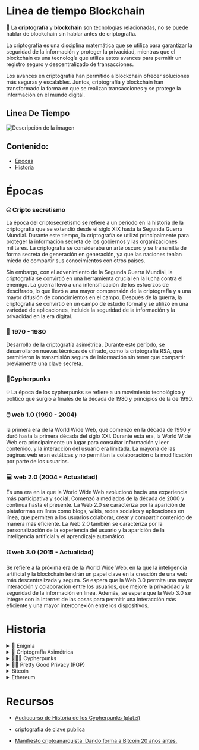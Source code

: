 #  Linea de tiempo Blockchain
📌 La **criptografía** y **blockchain** son tecnologías relacionadas, no se puede hablar de blockchain sin hablar antes de criptografía.

 La criptografía es una disciplina matemática que se utiliza para garantizar la seguridad de la información y proteger la privacidad, mientras que el blockchain es una tecnología que utiliza estos avances para permitir un registro seguro y descentralizado de transacciones. 

Los avances en criptografía han permitido a blockchain ofrecer soluciones más seguras y escalables. Juntos, criptografía y blockchain han transformado la forma en que se realizan transacciones y se protege la información en el mundo digital.

## Linea De Tiempo

<image src="/imagenes\Linea_tiempo\Linea de tiempo Blockchain_1.jpg" alt="Descripción de la imagen">


## Contenido:
- [Épocas](#épocas)
- [Historia](#historia)

# **Épocas**

### 🤐 Cripto secretismo
 La época del criptosecretismo se refiere a un período en la historia de la criptografía que se extendió desde el siglo XIX hasta la Segunda Guerra Mundial. Durante este tiempo, la criptografía se utilizó principalmente para proteger la información secreta de los gobiernos y las organizaciones militares. La criptografía se consideraba un arte oscuro y se transmitía de forma secreta de generación en generación, ya que las naciones tenían miedo de compartir sus conocimientos con otros países.

Sin embargo, con el advenimiento de la Segunda Guerra Mundial, la criptografía se convirtió en una herramienta crucial en la lucha contra el enemigo. La guerra llevó a una intensificación de los esfuerzos de descifrado, lo que llevó a una mayor comprensión de la criptografía y a una mayor difusión de conocimientos en el campo. Después de la guerra, la criptografía se convirtió en un campo de estudio formal y se utilizó en una variedad de aplicaciones, incluida la seguridad de la información y la privacidad en la era digital.

### 💭 **1970 - 1980**

Desarrollo de la criptografía asimétrica. Durante este período, se desarrollaron nuevas técnicas de cifrado, como la criptografía RSA, que permitieron la transmisión segura de información sin tener que compartir previamente una clave secreta.

### 🔐Cypherpunks

💡 La época de los cypherpunks se refiere a un movimiento tecnológico y político que surgió a finales de la década de 1980 y principios de la de 1990.


### 🖱️ web 1.0 (1990 - 2004)

la primera era de la World Wide Web, que comenzó en la década de 1990 y duró hasta la primera década del siglo XXI. Durante esta era, la World Wide Web era principalmente un lugar para consultar información y leer contenido, y la interacción del usuario era limitada. La mayoría de las páginas web eran estáticas y no permitían la colaboración o la modificación por parte de los usuarios.

### 💻 web 2.0 (2004 - Actualidad)

Es una era en la que la World Wide Web evolucionó hacia una experiencia más participativa y social. Comenzó a mediados de la década de 2000 y continua hasta el presente. La Web 2.0 se caracteriza por la aparición de plataformas en línea como blogs, wikis, redes sociales y aplicaciones en línea, que permiten a los usuarios colaborar, crear y compartir contenido de manera más eficiente. La Web 2.0 también se caracteriza por la personalización de la experiencia del usuario y la aparición de la inteligencia artificial y el aprendizaje automático.

### ⛓️ web 3.0 (2015 - Actualidad)

Se refiere a la próxima era de la World Wide Web, en la que la inteligencia artificial y la blockchain tendrán un papel clave en la creación de una web más descentralizada y segura. Se espera que la Web 3.0 permita una mayor interacción y colaboración entre los usuarios, que mejore la privacidad y la seguridad de la información en línea. Además, se espera que la Web 3.0 se integre con la Internet de las cosas para permitir una interacción más eficiente y una mayor interconexión entre los dispositivos.

# Historia

<details>
  <summary>🗽 Enigma</summary>

  ### Enigma
  >  💡 La Máquina Enigma fue un dispositivo de codificación electromecánico utilizado por los alemanes durante la Segunda Guerra Mundial. Se creó en la década de 1920 y se utilizó ampliamente para cifrar mensajes militares y diplomáticos. La Máquina Enigma se considera una de las tecnologías más avanzadas de codificación de su tiempo, y su cifrado se consideraba prácticamente imposible de descifrar.
  
  Sin embargo, un grupo de matemáticos y expertos en criptografía(**”El buro de cifrado”**), liderados por **Alan Turing** en el Reino Unido, lograron descifrar el cifrado de la Máquina Enigma. Esto jugó un papel crucial en la victoria Aliada en la **Segunda Guerra Mundial**, ya que permitió a los Aliados obtener información valiosa sobre los planes alemanes. 

  Al finalizar la guerra varios de los países que participaron de la guerra destinaron gran parte de sus fondos al estudio y desarrollo de la criptografía. EE.UU. lo hizo con la NSA. Este organismo se dedicaba a la creación de algoritmos de encriptación y bloqueaba todo tipo de desarrollo externo a la NSA para “salvaguardar la seguridad nacional”. Este periodo ocurrió entre los 50 y 60, llamado “El periodo del criptosecretismo”.
  
  ## Alan Turing

  ![Alan_turing_portrait_1.png](/imagenes\Linea_tiempo\Alan_turing_portrait_1.png)

  **Alan Turing** fue un matemático, lógico y criptógrafo británico considerado como el padre de la cibernética y un pionero en el campo de la inteligencia artificial. Durante la Segunda Guerra Mundial, trabajó en el Reino Unido en el descifrado del cifrado alemán en la Máquina Enigma, lo que jugó un papel crucial en la victoria Aliada en la guerra. También propuso el concepto de la máquina universal de Turing, que es un modelo teórico de una computadora y que se considera una de las bases de la computación moderna. Además, Turing es reconocido por sus contribuciones a la comprensión de la naturaleza de la mente y la consciencia.
</details>

<details>
  <summary> 🔐 Criptografía Asimétrica</summary>
  
> 💡 La criptografía asimétrica es un sistema de cifrado que utiliza claves públicas y privadas para cifrar y descifrar información, permitiendo una seguridad más eficiente y segura en la transmisión de información.


La criptografía asimétrica, también conocida como criptografía de clave pública, es una técnica de cifrado que utiliza dos claves diferentes para cifrar y descifrar información. En la criptografía asimétrica, una clave se utiliza para cifrar los datos (clave pública) y otra se utiliza para descifrarlos (clave privada). Esto significa que cualquiera puede enviar un mensaje cifrado a alguien utilizando su clave pública, pero solo la persona que posee la clave privada correspondiente puede descifrar el mensaje.

![crip_asimetrica_1.jpg](/imagenes\Linea_tiempo\crip_asimetrica_1.jpg)

![crip_asimetrica_2.jpg](/imagenes\Linea_tiempo\crip_asimetrica_2.jpg)

La criptografía asimétrica es más segura que la criptografía simétrica, ya que la clave pública puede ser conocida por cualquiera sin afectar la seguridad de los datos, mientras que la clave privada debe ser protegida y mantenida en secreto. Además, la criptografía asimétrica es más flexible que la criptografía simétrica, ya que permite que dos partes diferentes realicen una comunicación segura sin tener que compartir previamente una clave secreta. 

La criptografía asimétrica se utiliza ampliamente en aplicaciones como la seguridad de la información en la red, la autenticación de usuarios y el cifrado de datos sensibles. Por ejemplo, en una transacción de criptomonedas, la criptografía asimétrica se utiliza para verificar la identidad de las partes y para garantizar la privacidad de la transacción. La criptografía asimétrica también es un componente clave de la tecnología blockchain, ya que permite la creación de contratos inteligentes y la verificación segura de transacciones.

---

## **Whitfield Diffie**

Es un matemático y criptógrafo estadounidense, Es acreditado por desarrollar la primera forma práctica de la criptografía asimétrica en 1976 (también conocido como "Diffie-Hellman"). Diffie ha contribuido significativamente al campo de la criptografía y se ha destacado como defensor de la privacidad en línea. En 2015, recibió el premio Turing por sus contribuciones a la criptografía y la seguridad de la información.
![Whitfield Diffie](/imagenes\Linea_tiempo\Whitfield_Diffie.png)


---

## Martin Hellman

Es un matemático y criptólogo estadounidense, conocido por sus contribuciones a la criptografía asimétrica. Obtuvo su PhD en Matemáticas en la Universidad de Stanford en 1968. Es acreditado por desarrollar la primera forma práctica de la criptografía asimétrica en 1976. Esta tecnología revolucionó la seguridad en línea y es esencial para la privacidad y seguridad en la tecnología de la información y la criptografía moderna. En 2015, recibió el premio Turing por sus contribuciones a la criptografía y la seguridad de la información.

![Martin Hellman](/imagenes\Linea_tiempo\Martin_Hellman.png)

---
</details>
<details>
  <summary>🕵🏻‍♂️ Cypherpunks</summary>

  > 🕵🏻‍♂️ La época de los cypherpunks se refiere a un movimiento tecnológico y político que surgió a finales de la década de 1980 y principios de la de 1990.
  *La privacidad es el poder de rebelarse selectivamente del mundo. Somos CypherPunks y hacemos código.*


Los **cypherpunks** eran un grupo de individuos interesados en la criptografía y la privacidad en línea, creían que la tecnología podría ser utilizada para proteger los derechos individuales y la libertad en un mundo cada vez más conectado. Este grupo de personas se reunía en línea, discutía sus ideas y tecnologías, muchos de ellos desarrollaron herramientas y software de cifrado para proteger la privacidad de los usuarios.

Los cypherpunks jugaron un papel importante en el desarrollo y difusión del software de cifrado, como PGP (Pretty Good Privacy), en la promoción de la privacidad en línea. 

## Manifiesto cripto anarquista

En el **manifiesto Cryptoanarquista** escrito por Timothy C. May, argumenta que la tecnología de la computación está a punto de permitir a las personas y grupos comunicarse y interactuar entre sí de manera totalmente anónima. Esto cambiará completamente la naturaleza de la regulación gubernamental, la capacidad de controlar las interacciones económicas y mantener la información secreta, y alterará la naturaleza de la confianza y la reputación. 

La tecnología para esta revolución incluirá cifrado de clave pública, sistemas de prueba interactiva sin conocimiento y diversos protocolos de software para interacción, autenticación y verificación. Tim predice que el Estado intentará ralentizar o detener la expansión de esta tecnología por motivos de seguridad nacional, pero que esto no detendrá la difusión de la cryptoanarquía. 

La cryptoanarquía, combinada con los mercados emergentes de información, creará un mercado líquido para cualquier material que se pueda expresar en palabras y imágenes, y cambiará para siempre la forma en que las corporaciones y el gobierno participan en las transacciones económicas.

[The Crypto Anarchist Manifesto](https://groups.csail.mit.edu/mac/classes/6.805/articles/crypto/cypherpunks/may-crypto-manifesto.html)

[nakamotoinstitute cypherpunk-manifesto](https://nakamotoinstitute.org/static/docs/cypherpunk-manifesto.txt)

---

## David Chaum

es conocido como el abuelo de los CypherPunk y es considerado un pionero en la criptografía aplicada. Se interesó por la criptografía debido a su preocupación por la privacidad en las comunicaciones, la identidad y el dinero. En su carrera académica, estudió en la Universidad de California y en la Universidad de Berkeley, y luego se convirtió en profesor en universidades de California y Nueva York. 

Chaum creó un paper sobre criptografía aplicada y presentó un nuevo enfoque que incluía criptografía de clave pública para solucionar los problemas de identidad y seguimiento en las comunicaciones y el dinero. También propuso el uso de tarjetas computarizadas como un cajero electrónico para realizar pagos.

Es el inventor de muchos protocolos criptográficos, así como ecash y DigiCash.
 Su artículo de 1981, "Correo Electrónico de rastro oculto, Direcciones de Regreso, y Seudónimos Digitales", sentó las bases para el campo de la investigación de las comunicaciones anónimas.
![David Chaum](/imagenes\Linea_tiempo\David_Chaum.png)

---

## **Timothy May**

Tim May se interesó desde joven en la física, química y computación y estudió en la Universidad de California. Trabajo en Intel y a los 36 años decidió retirarse después de tener suficiente dinero. Inspirado en el paper de David Chaum sobre anonimidad selectiva en credenciales digitales, como anarquista, se entusiasmó con la idea de una economía sin regulaciones y sin poder del estado.

 En 1988, publicó el manifiesto cryptoanarquista, llamando a la revolución para defender la privacidad y construir una economía anárquica. Conoció a Eric Hughes, un programador y matemático, y juntos organizaron una fiesta para presentar la idea a 40 amigos programadores y criptógrafos, lo que dio lugar al proyecto CypherPunks.
![Timothy May](/imagenes\Linea_tiempo\Timothy_May.png)

[¿Quién es Timothy May?](https://academy.bit2me.com/quien-es-timothy-may/)

---

## **Eric Hughes**

Eric Hughes, es un  matemático, criptógrafo y programador de ordenadores estadounidense. Su popularidad encuentra el origen en su  participación en la fundación del movimiento cypherpunk.

![Untitled](/imagenes\Linea_tiempo\Eric_Hughes.png)

[¿Quién es Eric Hughes?](https://academy.bit2me.com/quien-es-eric-hughes/)

---
</details>

<details>
  <summary>📨🔐 Pretty Good Privacy (PGP)</summary>

> 📨 Es un sistema de cifrado de correo electrónico diseñado para proteger la privacidad y seguridad de la comunicación a través de la encriptación de mensajes y la autenticación de remitentes.

desarrollado por **Phil Zimmermann** en 1991. PGP utiliza una combinación de **cifrado simétrico y asimétrico** para proteger la privacidad y la integridad de los mensajes electrónicos. El cifrado simétrico se utiliza para cifrar el mensaje, mientras que el cifrado asimétrico se utiliza para garantizar la confidencialidad de las claves utilizadas para cifrar y descifrar el mensaje. PGP también incluye la verificación digital de la autenticidad del remitente y un sistema de compresión de datos para reducir el tamaño de los mensajes cifrados.

Desde su lanzamiento, PGP se ha utilizado ampliamente como una herramienta efectiva para garantizar la privacidad y seguridad en la comunicación por correo electrónico. Ha sido adoptado por muchas organizaciones gubernamentales, empresas y particulares en todo el mundo y ha sido un factor clave en el desarrollo de tecnologías de cifrado más avanzadas, como el blockchain y la criptografía de clave pública. A pesar de su popularidad, PGP también ha sido objeto de controversia, ya que ha sido utilizado por grupos ilegales para ocultar su actividad. Sin embargo, su impacto en la privacidad y seguridad en línea sigue siendo una parte importante de la historia de la tecnología.

[¿Quién es Phil Zimmermann?](https://academy.bit2me.com/quien-es-phil-zimmermann/)
</details>
<details>
  <summary> Bitcoin</summary>

  ### Bitcoin
  En 2008, en plena crisis financiera global, un individuo o grupo bajo el pseudónimo de Satoshi Nakamoto publicó el documento "Bitcoin: Un Sistema de Dinero Electrónico Peer-to-Peer" en una lista de correo de criptografía. Este artículo presentaba al mundo Bitcoin y su tecnología subyacente, la blockchain.

El sistema financiero global se encontraba en un estado de desesperación y desconfianza, y la necesidad de una nueva forma de intercambio monetario nunca había sido tan clara. Nakamoto presentó Bitcoin como una solución a los problemas de la época, destacando su independencia de las entidades financieras centralizadas y su capacidad para permitir transacciones seguras directamente entre los usuarios.

Bitcoin fue concebido como un sistema descentralizado que utiliza la tecnología blockchain para realizar y registrar transacciones. Cada transacción se agrupa con otras en un 'bloque', que luego se agrega a la cadena de bloques existente, o 'blockchain'. El resultado es un registro permanente e inmutable de todas las transacciones de Bitcoin.

El papel de las instituciones financieras tradicionales como bancos y gobiernos en el control y la regulación del dinero fue el blanco de la desconfianza durante la crisis financiera de 2008. Como respuesta a esto, Bitcoin se creó con la intención de ser un sistema monetario sin permiso, donde nadie necesita confiar en un tercero para hacer una transacción.

A diferencia de las monedas tradicionales emitidas por los gobiernos, la cantidad de Bitcoin está limitada a 21 millones, para prevenir la inflación. Los bitcoins son generados o 'minados' a través de un proceso que implica resolver complejos problemas matemáticos. Este mecanismo de prueba de trabajo (PoW) incentiva a los participantes a validar y registrar transacciones en la blockchain.

A lo largo de la última década, Bitcoin ha experimentado altibajos en su valor y aceptación, pero su influencia ha sido incuestionable. Marcó el inicio de la era de la blockchain y ha inspirado la creación de miles de criptomonedas. Sin embargo, sigue siendo la más reconocida y valiosa a día de hoy. En su origen y desarrollo, Bitcoin representa una transformación radical de cómo entendemos y usamos el dinero. Es, en efecto, un monumento a la capacidad de innovación y adaptabilidad de nuestra sociedad en tiempos de crisis.
</details>

<details>
  <summary> Ethereum</summary>

### Ethereum
Vitalik Buterin lanzó Ethereum en 2015, en medio del creciente interés por las criptomonedas. A diferencia de Bitcoin, que es fundamentalmente una moneda digital, Ethereum fue diseñado como una plataforma para el desarrollo y ejecución de aplicaciones descentralizadas (dapps), utilizando la tecnología de contratos inteligentes. Estos contratos son programas autoejecutables que operan bajo condiciones predefinidas, ampliando las posibilidades de la blockchain más allá de las transacciones monetarias.

El token nativo de Ethereum, Ether (ETH), se utiliza tanto para recompensar a los mineros que validan las transacciones como para pagar las 'tarifas de gas' necesarias para ejecutar contratos inteligentes y dapps. Ethereum ha impulsado una nueva ola de innovación en el espacio criptográfico, incluyendo las finanzas descentralizadas (DeFi) y los tokens no fungibles (NFT), que han transformado la forma en que interactuamos con los productos financieros y la propiedad digital. 

Solidity es un lenguaje de programación creado por Gavin Wood, Christian Reitwiessner, Alex Beregszaszi, Liana Husikyan y varios otros ex contribuidores de Ethereum. Inspirado en JavaScript este lenguaje fue diseñado específicamente para desarrollar contratos inteligentes en la plataforma Ethereum. Solidity presenta una sintaxis que se asemeja intencionalmente a la de lenguajes de programación populares, facilitando así su adopción por parte de los desarrolladores. Gracias a Solidity, los desarrolladores pueden dar vida a una amplia gama de dapps en Ethereum, desde juegos hasta complejos sistemas de finanzas descentralizadas.

Ethereum ha enfrentado varios desafíos, como problemas de escalabilidad y el alto costo de las transacciones. Sin embargo, estos están siendo abordados en una importante actualización de la red, Ethereum 2.0, que promete mejorar la eficiencia de la plataforma mediante la implementación de un mecanismo de consenso de prueba de participación (PoS).
Ethereum ha ampliado el alcance y las posibilidades de la tecnología blockchain, proporcionando una plataforma para una internet más descentralizada y permitiendo el desarrollo de una amplia gama de aplicaciones innovadoras.
</details>

# Recursos

* [Audiocurso de Historia de los Cypherpunks (platzi)](https://platzi.com/cursos/audiocurso-cypherpunks/)

* [criptografia de clave publica](https://academia-lab.com/enciclopedia/criptografia-de-clave-publica/)

* [Manifiesto criptoanarquista. Dando forma a Bitcoin 20 años antes.](https://academy.bit2me.com/manifiesto-criptoanarquista/)